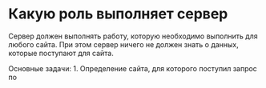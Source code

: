 # Какую роль выполняет сервер

Сервер должен выполнять работу, которую необходимо выполнить для
любого сайта. При этом сервер ничего не должен знать о данных, которые
поступают для сайта.

Основные задачи:
    1. Определение сайта, для которого поступил запрос по <Host>
    
